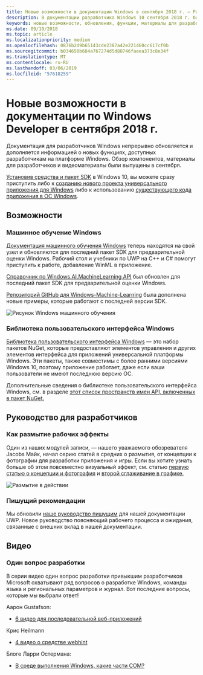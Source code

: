 ```yaml
---
title: Новые возможности в документации Windows в сентября 2018 г. — Разработка приложений универсальной платформы Windows
description: В документации разработчика Windows 10 сентября 2018 г. были добавлены новые функции, видео, примеры и материалы для разработчиков.
keywords: новые возможности, обновления, функции, материалы для разработчиков, Windows 10 сентября
ms.date: 09/10/2018
ms.topic: article
ms.localizationpriority: medium
ms.openlocfilehash: 0876b2d9b65143cde2387a42e221460cc617cf0b
ms.sourcegitcommit: b034650b684a767274d5d88746faeea373c8e34f
ms.translationtype: MT
ms.contentlocale: ru-RU
ms.lasthandoff: 03/06/2019
ms.locfileid: "57618259"
---
```

# <a name="whats-new-in-the-windows-developer-docs-in-september-2018"></a>Новые возможности в документации по Windows Developer в сентября 2018 г.

Документация для разработчиков Windows непрерывно обновляется и дополняется информацией о новых функциях, доступных разработчикам на платформе Windows. Обзор компонентов, материалы для разработчиков и видеоматериалы были выпущены в сентября.

[Установив средства и пакет SDK](https://go.microsoft.com/fwlink/?LinkId=821431) в Windows 10, вы можете сразу приступить либо к [созданию нового проекта универсального приложения для Windows](../get-started/create-uwp-apps.md) либо к использованию [существующего кода приложения в ОС Windows](../porting/index.md).

## <a name="features"></a>Возможности

### <a name="windows-machine-learning"></a>Машинное обучение Windows

[Документация машинного обучения Windows](https://docs.microsoft.com/windows/ai/) теперь находятся на свой узел и обновляются для последний пакет SDK для предварительной оценки Windows. Рабочий стол и учебники по UWP на C++ и C# помогут приступить к работе, добавление WinML в приложение.

[Справочник по Windows.AI.MachineLearning API](https://docs.microsoft.com/uwp/api/windows.ai.machinelearning) был обновлен для последний пакет SDK для предварительной оценки Windows.

[Репозиторий GitHub для Windows-Machine-Learning](https://github.com/Microsoft/Windows-Machine-Learning) была дополнена новые примеры, которые работают с последней версии SDK.

![Рисунок Windows машинного обучения](images/winml-graphic.png)

### <a name="windows-ui-library"></a>Библиотека пользовательского интерфейса Windows

[Библиотека пользовательского интерфейса Windows](https://aka.ms/winui-docs) — это набор пакетов NuGet, которые предоставляют элементов управления и других элементов интерфейса для приложений универсальной платформы Windows. Эти пакеты, также совместимы с более ранними версиями Windows 10, поэтому приложение работает, даже если ваши пользователи не имеют последнюю версию ОС.

Дополнительные сведения о библиотеке пользовательского интерфейса Windows, см. в разделе [этот список пространств имен API, включенных в пакет NuGet.](https://docs.microsoft.com/uwp/api/overview/winui/)

## <a name="developer-guidance"></a>Руководство для разработчиков

### <a name="how-blur-effects-work"></a>Как размытие рабочих эффекты

Один из наших модулей записи, — нашего уважаемого обозревателя Jacobs Майк, начал серию статей в средних о размытия, от концепции к фотографии для разработки приложения и игры. Если вы хотите узнать больше об этом повсеместно визуальный эффект, см. статью [первую статью о концепции и фотография](https://medium.com/microsoft-design/science-in-the-system-how-blur-effects-work-8b0590996e09) и [второй сглаживание в графике.](https://medium.com/microsoft-design/science-in-the-system-how-blur-effects-work-part-2-c5589a738515)

![Размытие в действии](images/blur-example.jpg)

### <a name="contributing-guidance"></a>Пишущий рекомендации

Мы обновили [наше руководство пишущим](https://github.com/MicrosoftDocs/windows-uwp/blob/docs/CONTRIBUTING.md) для нашей документации UWP. Новое руководство поясняющий рабочего процесса и ожидания, связанные с внешних вклад в нашей документации.

## <a name="videos"></a>Видео

### <a name="one-dev-question"></a>Один вопрос разработки

В серии видео один вопрос разработки привыкшим разработчиков Microsoft охватывают ряд вопросов о разработке Windows, команды языка и региональных параметров и журнал. Вот последние вопросы, которые мы выбрали ответ!

Аарон Gustafson:

* [6 видео для последовательной веб-приложений](https://www.youtube.com/playlist?list=PLWs4_NfqMtoyPHoI-CIB71mEq-om6m35I)

Крис Heilmann

* [4 видео о средстве webhint](https://www.youtube.com/watch?v=eXfmxmiA00Y&list=PLWs4_NfqMtow00LM-vgyECAlMDxx84Q2v)

Блоге Ларри Остермана:

* [В среде выполнения Windows, какие части COM?](https://youtu.be/_nsMjHqRn1w)